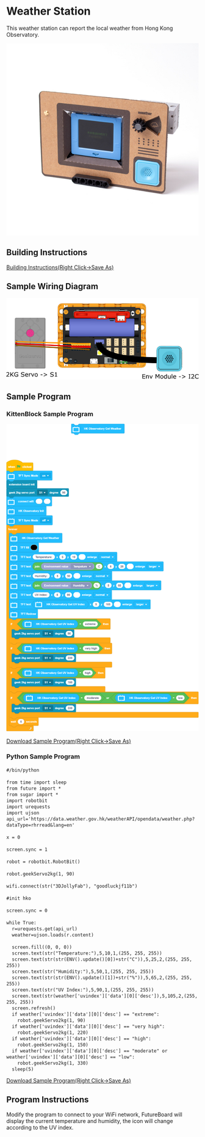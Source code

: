 # Weather Station

This weather station can report the local weather from Hong Kong Observatory.

![](../images/weatherstation.jpg)

## Building Instructions

[Building Instructions(Right Click->Save As)](https://github.com/kittenbothk/kittenbothk/raw/master/Kits/future_inventor/instructions/pdf/weatherstation.pdf)

## Sample Wiring Diagram

![](../images/weatherstation_wire.png)

## Sample Program

### KittenBlock Sample Program

![](../images/weatherstation_code.png)

[Download Sample Program(Right Click->Save As)](https://github.com/kittenbothk/kittenbothk/raw/master/Kits/future_inventor/instructions/sb3/weather.sb3)

### Python Sample Program

    #/bin/python
    
    from time import sleep
    from future import *
    from sugar import *
    import robotbit
    import urequests
    import ujson
    api_url='https://data.weather.gov.hk/weatherAPI/opendata/weather.php?dataType=rhrread&lang=en'
    
    x = 0
    
    screen.sync = 1
    
    robot = robotbit.RobotBit()
    
    robot.geekServo2kg(1, 90)
    
    wifi.connect(str("3DJollyFab"), "goodluckjf11b")
    
    #init hko
    
    screen.sync = 0
    
    while True:
      r=urequests.get(api_url)
      weather=ujson.loads(r.content)
      
      screen.fill((0, 0, 0))
      screen.text(str("Temperature:"),5,10,1,(255, 255, 255))
      screen.text(str(str(ENV().update()[0])+str("C")),5,25,2,(255, 255, 255))
      screen.text(str("Humidity:"),5,50,1,(255, 255, 255))
      screen.text(str(str(ENV().update()[1])+str("%")),5,65,2,(255, 255, 255))
      screen.text(str("UV Index:"),5,90,1,(255, 255, 255))
      screen.text(str(weather['uvindex']['data'][0]['desc']),5,105,2,(255, 255, 255))
      screen.refresh()
      if weather['uvindex']['data'][0]['desc'] == "extreme":
        robot.geekServo2kg(1, 90)
      if weather['uvindex']['data'][0]['desc'] == "very high":
        robot.geekServo2kg(1, 220)
      if weather['uvindex']['data'][0]['desc'] == "high":
        robot.geekServo2kg(1, 150)
      if weather['uvindex']['data'][0]['desc'] == "moderate" or weather['uvindex']['data'][0]['desc'] == "low":
        robot.geekServo2kg(1, 330)
      sleep(5)

[Download Sample Program(Right Click->Save As)](https://github.com/kittenbothk/kittenbothk/raw/master/Kits/future_inventor/instructions/py/weather.py)

## Program Instructions

Modify the program to connect to your WiFi network, FutureBoard will display the current temperature and humidity, the icon will change according to the UV index.